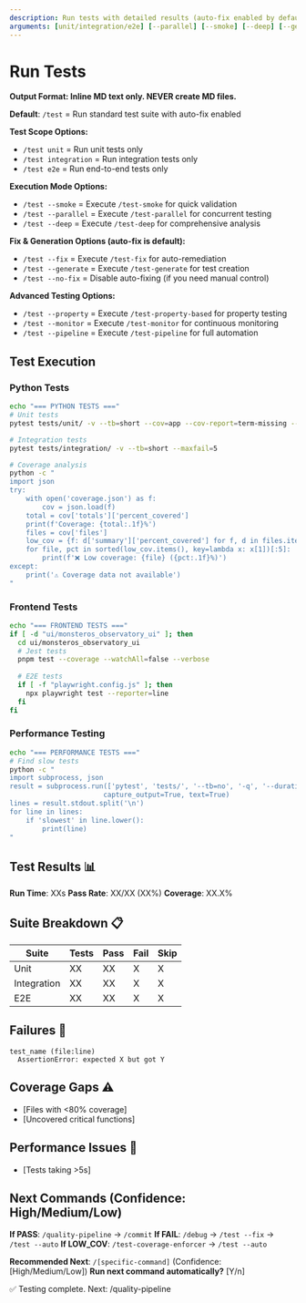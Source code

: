 ```yaml
---
description: Run tests with detailed results (auto-fix enabled by default)
arguments: [unit/integration/e2e] [--parallel] [--smoke] [--deep] [--generate] [--fix] [--property] [--monitor] [--pipeline] [--no-fix]
---
```


# Run Tests

**Output Format: Inline MD text only. NEVER create MD files.**

**Default**: `/test` = Run standard test suite with auto-fix enabled

**Test Scope Options:**
- `/test unit` = Run unit tests only
- `/test integration` = Run integration tests only  
- `/test e2e` = Run end-to-end tests only

**Execution Mode Options:**
- `/test --smoke` = Execute `/test-smoke` for quick validation
- `/test --parallel` = Execute `/test-parallel` for concurrent testing
- `/test --deep` = Execute `/test-deep` for comprehensive analysis

**Fix & Generation Options (auto-fix is default):**
- `/test --fix` = Execute `/test-fix` for auto-remediation
- `/test --generate` = Execute `/test-generate` for test creation
- `/test --no-fix` = Disable auto-fixing (if you need manual control)

**Advanced Testing Options:**
- `/test --property` = Execute `/test-property-based` for property testing
- `/test --monitor` = Execute `/test-monitor` for continuous monitoring
- `/test --pipeline` = Execute `/test-pipeline` for full automation

## Test Execution

### Python Tests
```bash
echo "=== PYTHON TESTS ==="
# Unit tests
pytest tests/unit/ -v --tb=short --cov=app --cov-report=term-missing --cov-report=json

# Integration tests  
pytest tests/integration/ -v --tb=short --maxfail=5

# Coverage analysis
python -c "
import json
try:
    with open('coverage.json') as f:
        cov = json.load(f)
    total = cov['totals']['percent_covered']
    print(f'Coverage: {total:.1f}%')
    files = cov['files']
    low_cov = {f: d['summary']['percent_covered'] for f, d in files.items() if d['summary']['percent_covered'] < 80}
    for file, pct in sorted(low_cov.items(), key=lambda x: x[1])[:5]:
        print(f'❌ Low coverage: {file} ({pct:.1f}%)')
except:
    print('⚠️ Coverage data not available')
"
```

### Frontend Tests
```bash
echo "=== FRONTEND TESTS ==="
if [ -d "ui/monsteros_observatory_ui" ]; then
  cd ui/monsteros_observatory_ui
  # Jest tests
  pnpm test --coverage --watchAll=false --verbose
  
  # E2E tests
  if [ -f "playwright.config.js" ]; then
    npx playwright test --reporter=line
  fi
fi
```

### Performance Testing
```bash
echo "=== PERFORMANCE TESTS ==="
# Find slow tests
python -c "
import subprocess, json
result = subprocess.run(['pytest', 'tests/', '--tb=no', '-q', '--durations=10'], 
                       capture_output=True, text=True)
lines = result.stdout.split('\n')
for line in lines:
    if 'slowest' in line.lower():
        print(line)
"
```

## Test Results 📊
**Run Time**: XXs
**Pass Rate**: XX/XX (XX%)
**Coverage**: XX.X%

## Suite Breakdown 📋
| Suite | Tests | Pass | Fail | Skip |
|-------|-------|------|------|------|
| Unit | XX | XX | X | X |
| Integration | XX | XX | X | X |
| E2E | XX | XX | X | X |

## Failures 🔴
```
test_name (file:line)
  AssertionError: expected X but got Y
```

## Coverage Gaps ⚠️
- [Files with <80% coverage]
- [Uncovered critical functions]

## Performance Issues 🐌
- [Tests taking >5s]

## Next Commands (Confidence: High/Medium/Low)
**If PASS**: `/quality-pipeline` → `/commit`
**If FAIL**: `/debug` → `/test --fix` → `/test --auto`
**If LOW_COV**: `/test-coverage-enforcer` → `/test --auto`

**Recommended Next**: `/[specific-command]` (Confidence: [High/Medium/Low])
**Run next command automatically?** [Y/n]

✅ Testing complete. Next: /quality-pipeline